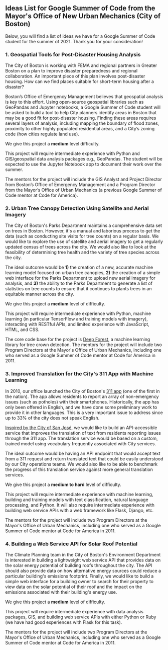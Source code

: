 ## Ideas List for Google Summer of Code from the Mayor's Office of New Urban Mechanics (City of Boston)

Below, you will find a list of ideas we have for a Google Summer of Code student for the summer of 2021. Thank you for your consideration!

### 1. Geospatial Tools for Post-Disaster Housing Analysis 

The City of Boston is working with FEMA and regional partners in Greater Boston on a plan to improve disaster preparedness and regional collaboration. An important piece of this plan involves post-disaster housing. How can we find places suitable for short-term housing after a disaster?

Boston’s Office of Emergency Management believes that geospatial analysis is key to this effort. Using open-source geospatial libraries such as GeoPandas and Jupyter notebooks, a Google Summer of Code student will be asked to build a tool to help City planners identify areas in Boston that may be a good fit for post-disaster housing. Finding these areas requires several layers of analysis, including mapping the boundary of flood zones, proximity to other highly populated residential areas, and a City’s zoning code (how cities regulate land use).

We give this project a **medium** level difficulty. 

This project will require intermediate experience with Python and GIS/geospatial data analysis packages e.g., GeoPandas. The student will be expected to use the Jupyter Notebook app to document their work over the summer.

The mentors for the project will include the GIS Analyst and Project Director from Boston’s Office of Emergency Management and a Program Director from the Mayor’s Office of Urban Mechanics (a previous Google Summer of Code mentor at Code for America).

###  2. Urban Tree Canopy Detection Using Satellite and Aerial Imagery

The City of Boston's Parks Department maintains a comprehensive data set on trees in Boston. However, it's a manual and laborious process to get the data (such as conducting site visits for tree counts) on a regular basis. We would like to explore the use of satellite and aerial imagery to get a regularly updated census of trees across the city. We would also like to look at the feasibility of determining tree health and the variety of tree species across the city.

The ideal outcome would be **1)** the creation of a new, accurate machine learning model focused on urban tree canopies, **2)** the creation of a simple web interface for the Parks Department to upload new aerial imagery for analysis, and **3)** the ability to the Parks Department to generate a list of statistics on tree counts to ensure that it continues to plants trees in an equitable manner across the city.

We give this project a **medium** level of difficulty.

This project will require intermediate experience with Python, machine learning (in particular TensorFlow and training models with imagery), interacting with RESTful APIs, and limited experience with JavaScript, HTML, and CSS.

The core code base for the project is [Deep Forest](https://github.com/weecology/DeepForest), a machine learning library for tree crown detection. The mentors for the project will include two Program Directors at the Mayor's Office of Urban Mechanics, including one who served as a Google Summer of Code mentor at Code for America in 2011.

### 3. Improved Translation for the City's 311 App with Machine Learning

In 2010, our office launched the City of Boston's [311 app](https://311.boston.gov/) (one of the first in the nation). The app allows residents to report an array of non-emergency issues (such as potholes) with their smartphones. Historically, the app has only been offered in English, and we have done some preliminary work to provide it in other languages. This is a very important issue to address since up to 33% of the city does not speak English.

[Inspired by the City of San José](https://medium.com/swlh/better-language-translation-through-machine-learning-everything-i-wish-i-knew-6-months-ago-8fa212fb1731), we would like to build an API-accessible service that improves the translation of text from residents reporting issues through the 311 app. The translation service would be based on a custom, trained model using vocabulary frequently associated with City services. 

The ideal outcome would be having an API endpoint that would accept text from a 311 request and return translated text that could be easily understood by our City operations teams. We would also like to be able to benchmark the progress of this translation service against more general translation services.

We give this project a **medium to hard** level of difficulty.

This project will require intermediate experience with machine learning, building and training models with text classification, natural language processing, and Python. It will also require intermediate experience with building web service APIs with a web framework like Flask, Django, etc.

The mentors for the project will include two Program Directors at the Mayor's Office of Urban Mechanics, including one who served as a Google Summer of Code mentor at Code for America in 2011.

### 4. Building a Web Service API for Solar Roof Potential

The Climate Planning team in the City of Boston's Environment Department is interested in building a lightweight web service API that provides data on the solar energy potential of building roofs throughout the city. The API should also provide data on how alternative energy sources could reduce a particular building's emissions footprint. Finally, we would like to build a simple web interface for a building owner to search for their property to view data on the solar potential of their roof and the impact on the emissions associated with their building's energy use.

We give this project a **medium** level of difficulty.

This project will require intermediate experience with data analysis packages, GIS, and building web service APIs with either Python or Ruby (we have had good experiences with Flask for this task).

The mentors for the project will include two Program Directors at the Mayor's Office of Urban Mechanics, including one who served as a Google Summer of Code mentor at Code for America in 2011.
